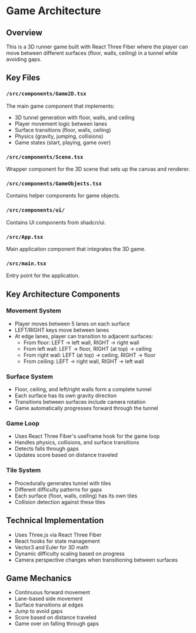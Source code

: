 # Game Architecture

## Overview

This is a 3D runner game built with React Three Fiber where the player can move between different surfaces (floor, walls, ceiling) in a tunnel while avoiding gaps.

## Key Files

### `/src/components/Game2D.tsx`

The main game component that implements:

- 3D tunnel generation with floor, walls, and ceiling
- Player movement logic between lanes
- Surface transitions (floor, walls, ceiling)
- Physics (gravity, jumping, collisions)
- Game states (start, playing, game over)

### `/src/components/Scene.tsx`

Wrapper component for the 3D scene that sets up the canvas and renderer.

### `/src/components/GameObjects.tsx`

Contains helper components for game objects.

### `/src/components/ui/`

Contains UI components from shadcn/ui.

### `/src/App.tsx`

Main application component that integrates the 3D game.

### `/src/main.tsx`

Entry point for the application.

## Key Architecture Components

### Movement System

- Player moves between 5 lanes on each surface
- LEFT/RIGHT keys move between lanes
- At edge lanes, player can transition to adjacent surfaces:
  - From floor: LEFT → left wall, RIGHT → right wall
  - From left wall: LEFT → floor, RIGHT (at top) → ceiling
  - From right wall: LEFT (at top) → ceiling, RIGHT → floor
  - From ceiling: LEFT → right wall, RIGHT → left wall

### Surface System

- Floor, ceiling, and left/right walls form a complete tunnel
- Each surface has its own gravity direction
- Transitions between surfaces include camera rotation
- Game automatically progresses forward through the tunnel

### Game Loop

- Uses React Three Fiber's useFrame hook for the game loop
- Handles physics, collisions, and surface transitions
- Detects falls through gaps
- Updates score based on distance traveled

### Tile System

- Procedurally generates tunnel with tiles
- Different difficulty patterns for gaps
- Each surface (floor, walls, ceiling) has its own tiles
- Collision detection against these tiles

## Technical Implementation

- Uses Three.js via React Three Fiber
- React hooks for state management
- Vector3 and Euler for 3D math
- Dynamic difficulty scaling based on progress
- Camera perspective changes when transitioning between surfaces

## Game Mechanics

- Continuous forward movement
- Lane-based side movement
- Surface transitions at edges
- Jump to avoid gaps
- Score based on distance traveled
- Game over on falling through gaps
